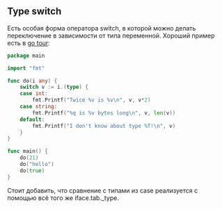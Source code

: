 ## Type switch

Есть особая форма оператора switch, в которой можно делать переключение в зависимости от типа переменной.
Хороший пример есть в [go tour](https://go.dev/tour/methods/16):

```go
package main

import "fmt"

func do(i any) {
	switch v := i.(type) {
	case int:
		fmt.Printf("Twice %v is %v\n", v, v*2)
	case string:
		fmt.Printf("%q is %v bytes long\n", v, len(v))
	default:
		fmt.Printf("I don't know about type %T!\n", v)
	}
}

func main() {
	do(21)
	do("hello")
	do(true)
}
```

Стоит добавить, что сравнение с типами из case реализуется с помощью всё того же iface.tab._type.
